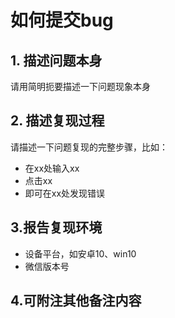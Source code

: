 # 如何提交bug
## 1. 描述问题本身
请用简明扼要描述一下问题现象本身
## 2. 描述复现过程
请描述一下问题复现的完整步骤，比如：
+ 在xx处输入xx
+ 点击xx
+ 即可在xx处发现错误
## 3.报告复现环境
+ 设备平台，如安卓10、win10
+ 微信版本号
## 4.可附注其他备注内容